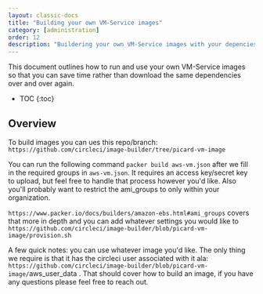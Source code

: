 ```yaml
---
layout: classic-docs
title: "Building your own VM-Service images"
category: [administration]
order: 12
description: "Buildering your own VM-Service images with your depencies already installed
---
```


This document outlines how to run and use your own VM-Service images so that you can save time rather than download the same dependencies over and over again. 

* TOC 
{:toc}

## Overview

To build images you can ues this repo/branch: 
`https://github.com/circleci/image-builder/tree/picard-vm-image`

You can run the following command `packer build aws-vm.json` after we fill in the required groups in `aws-vm.json`. It requires an access key/secret key to upload, but feel free to handle that process however you'd like. Also you'll probably want to restrict the ami_groups to only within your organization. 

`https://www.packer.io/docs/builders/amazon-ebs.html#ami_groups` covers that more in depth
and you can add whatever settings you would like to `https://github.com/circleci/image-builder/blob/picard-vm-image/provision.sh`

A few quick notes: you can use whatever image you'd like. The only thing we require is that it has the circleci user associated with it
ala: `https://github.com/circleci/image-builder/blob/picard-vm-image/`aws_user_data . That should cover how to build an image, if you have any questions please feel free to reach out. 